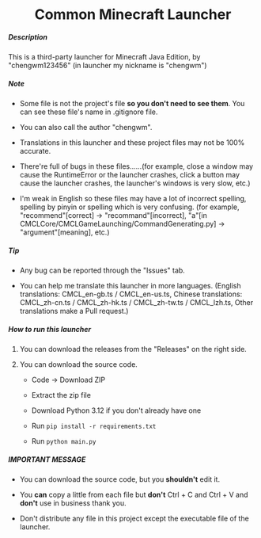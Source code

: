 <h1 align="center">Common Minecraft Launcher</h1>
<h5>Description</h5>

This is a third-party launcher for Minecraft Java Edition, by "chengwm123456" (in launcher my nickname is "chengwm")

<h5>Note</h5>

- Some file is not the project's file **so you don't need to see them**. You can see these file's name in .gitignore file.

- You can also call the author "chengwm".

- Translations in this launcher and these project files may not be 100% accurate.

- There're full of bugs in these files......(for example, close a window may cause the RuntimeError or the launcher crashes, click a button may cause the launcher crashes, the launcher's windows is very slow, etc.)

- I'm weak in English so these files may have a lot of incorrect spelling, spelling by pinyin or spelling which is very confusing. (for example, "recommend"[correct] -> "recommand"[incorrect], "a"[in CMCLCore/CMCLGameLaunching/CommandGenerating.py] -> "argument"[meaning], etc.)
<h5>Tip</h5>

- Any bug can be reported through the "Issues" tab.

- You can help me translate this launcher in more languages. (English translations: CMCL_en-gb.ts / CMCL_en-us.ts, Chinese translations: CMCL_zh-cn.ts / CMCL_zh-hk.ts / CMCL_zh-tw.ts / CMCL_lzh.ts, Other translations make a Pull request.)
<h5>How to run this launcher</h5>

1. You can download the releases from the "Releases" on the right side.

2. You can download the source code.
   - Code -> Download ZIP

   - Extract the zip file

   - Download Python 3.12 if you don't already have one

   - Run `pip install -r requirements.txt`

   - Run `python main.py`
<h5>IMPORTANT MESSAGE</h5>

- You can download the source code, but you **shouldn't** edit it.

- You **can** copy a little from each file but **don't** Ctrl + C and Ctrl + V and **don't** use in business thank you.

- Don't distribute any file in this project except the executable file of the launcher.
